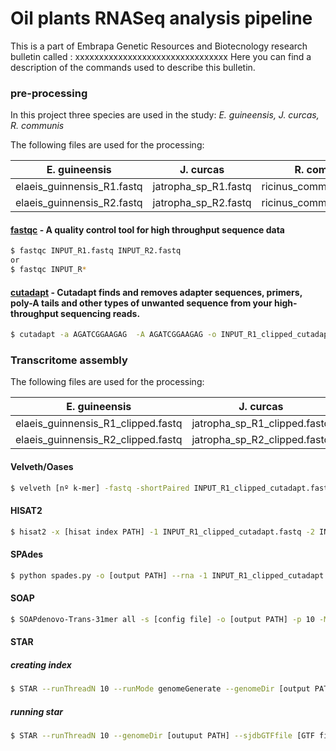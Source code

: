 # Oil plants RNASeq analysis pipeline

This is a part of Embrapa Genetic Resources and Biotecnology research bulletin called : xxxxxxxxxxxxxxxxxxxxxxxxxxxxxxxx
Here you can find a description of the commands used to describe this bulletin.

### pre-processing
In this project three species are used in the study: *E. guineensis, J. curcas, R. communis*

The following files are used for the processing:

E. guineensis | J. curcas | R. communis
------------ | ------------- | -------------
elaeis_guinnensis_R1.fastq | jatropha_sp_R1.fastq | ricinus_communis_R1.fastq|
elaeis_guinnensis_R2.fastq | jatropha_sp_R2.fastq | ricinus_communis_R2.fastq

#### [fastqc](https://www.bioinformatics.babraham.ac.uk/projects/fastqc/) - A quality control tool for high throughput sequence data

```sh
$ fastqc INPUT_R1.fastq INPUT_R2.fastq
or
$ fastqc INPUT_R*
```

#### [cutadapt](https://cutadapt.readthedocs.io/en/stable/) - Cutadapt finds and removes adapter sequences, primers, poly-A tails and other types of unwanted sequence from your high-throughput sequencing reads.

```sh
$ cutadapt -a AGATCGGAAGAG  -A AGATCGGAAGAG -o INPUT_R1_clipped_cutadapt.fastq  -p INPUT_R2_clipped_cutadapt.fastq  -f fastq --minimum-length=16 INPUT_R1_clipped.fastq INPUT_R2_clipped.fastq
```
### Transcritome assembly

The following files are used for the processing:

E. guineensis | J. curcas | R. communis
------------ | ------------- | -------------
elaeis_guinnensis_R1_clipped.fastq | jatropha_sp_R1_clipped.fastq | ricinus_communis_R1_clipped.fastq|
elaeis_guinnensis_R2_clipped.fastq | jatropha_sp_R2_clipped.fastq | ricinus_communis_R2_clipped.fastq

#### Velveth/Oases

```sh
$ velveth [nº k-mer] -fastq -shortPaired INPUT_R1_clipped_cutadapt.fastq INPUT_R2_clipped_cutadapt.fastq
```

#### HISAT2
```sh
$ hisat2 -x [hisat index PATH] -1 INPUT_R1_clipped_cutadapt.fastq -2 INPUT_R2_clipped_cutadapt.fastq
```

#### SPAdes
```sh
$ python spades.py -o [output PATH] --rna -1 INPUT_R1_clipped_cutadapt.fastq  -2 INPUT_R2_clipped_cutadapt.fastq  -k [nº k-mer]
```

#### SOAP
```sh
$ SOAPdenovo-Trans-31mer all -s [config file] -o [output PATH] -p 10 -M 1
```

#### STAR

##### creating index
```sh
$ STAR --runThreadN 10 --runMode genomeGenerate --genomeDir [output PATH] --genomeFastaFiles [reference genome file (fasta file)]
```
##### running star
```sh
$ STAR --runThreadN 10 --genomeDir [outuput PATH] --sjdbGTFfile [GTF file] --sjdbOverhang 100 --readFilesIn [INPUT_R1_clipped_cutadapt.fastq] [INPUT_R2_clipped_cutadapt.fastq] --outSAMtype BAM SortedByCoordinate Unsorted --outReadsUnmapped Fastx --outFileNamePrefix [output prefix name] --quantMode TranscriptomeSAM
```
